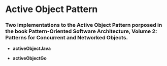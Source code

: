 # Active Object Pattern
### Two implementations to the Active Object Pattern porposed in the book Pattern-Oriented Software Architecture, Volume 2: Patterns for Concurrent and Networked Objects.

+ **activeObjectJava**

+ **activeObjectGo**
